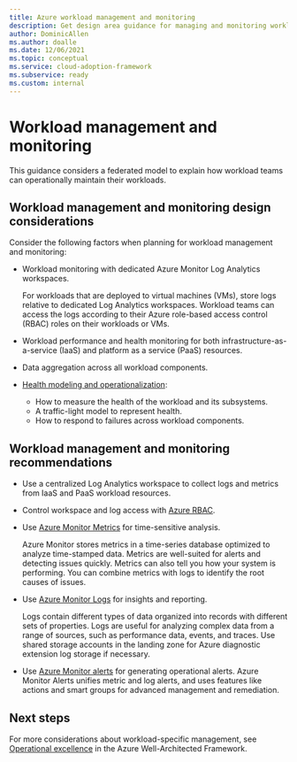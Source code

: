 ```yaml
---
title: Azure workload management and monitoring
description: Get design area guidance for managing and monitoring workloads in an Azure landing zone.
author: DominicAllen
ms.author: doalle
ms.date: 12/06/2021
ms.topic: conceptual
ms.service: cloud-adoption-framework
ms.subservice: ready
ms.custom: internal
---
```


# Workload management and monitoring

This guidance considers a federated model to explain how workload teams can operationally maintain their workloads.

## Workload management and monitoring design considerations

Consider the following factors when planning for workload management and monitoring:

- Workload monitoring with dedicated Azure Monitor Log Analytics workspaces.

  For workloads that are deployed to virtual machines (VMs), store logs relative to dedicated Log Analytics workspaces. Workload teams can access the logs according to their Azure role-based access control (RBAC) roles on their workloads or VMs.

- Workload performance and health monitoring for both infrastructure-as-a-service (IaaS) and platform as a service (PaaS) resources.

- Data aggregation across all workload components.

- [Health modeling and operationalization](../../../manage/monitor/cloud-models-monitor-overview.md):

  - How to measure the health of the workload and its subsystems.
  - A traffic-light model to represent health.
  - How to respond to failures across workload components.

## Workload management and monitoring recommendations

- Use a centralized Log Analytics workspace to collect logs and metrics from IaaS and PaaS workload resources.

- Control workspace and log access with [Azure RBAC](/azure/azure-monitor/platform/design-logs-deployment#access-control-overview).

- Use [Azure Monitor Metrics](/azure/azure-monitor/platform/data-platform-metrics) for time-sensitive analysis.

  Azure Monitor stores metrics in a time-series database optimized to analyze time-stamped data. Metrics are well-suited for alerts and detecting issues quickly. Metrics can also tell you how your system is performing. You can combine metrics with logs to identify the root causes of issues.

- Use [Azure Monitor Logs](/azure/azure-monitor/platform/data-platform-logs) for insights and reporting.

  Logs contain different types of data organized into records with different sets of properties. Logs are useful for analyzing complex data from a range of sources, such as performance data, events, and traces. Use shared storage accounts in the landing zone for Azure diagnostic extension log storage if necessary.

- Use [Azure Monitor alerts](/azure/azure-monitor/platform/alerts-overview) for generating operational alerts. Azure Monitor Alerts unifies metric and log alerts, and uses features like actions and smart groups for advanced management and remediation.

## Next steps

For more considerations about workload-specific management, see [Operational excellence](/azure/architecture/framework/#operational-excellence) in the Azure Well-Architected Framework.
